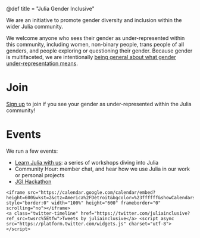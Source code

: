 @def title = "Julia Gender Inclusive"

We are an initiative to promote gender diversity
and inclusion within the wider Julia community. 

We welcome anyone who sees their gender as under-represented within this
community, including women, non-binary people, trans people of all genders, and
people exploring or questioning their gender. Because gender is multifaceted,
we are intentionally [being general about what gender under-representation
means](https://medium.com/@quinncrossley/uplifting-diverse-genders-beyond-women-and-non-binary-916c890f2185).

# Join
[Sign up](https://docs.google.com/forms/d/e/1FAIpQLSesAzK6mG3ytWHR4qAxp8TXtGFYkPxY1GXy84grh7uVFxro8g/viewform) to join if you see your gender as under-represented within the Julia community!

# Events
We run a few events:
- [Learn Julia with us](ljwu): a series of workshops diving into Julia
- Community Hour: member chat, and hear how we use Julia in our work or personal projects
- [JGI Hackathon](hackathon)

~~~
<iframe src="https://calendar.google.com/calendar/embed?height=600&wkst=2&ctz=America%2FDetroit&bgcolor=%23ffffff&showCalendars=0&showDate=0&showTitle=0&mode=AGENDA&src=YWE0NjU4YWFiOWI3YzQ1NmUxN2E4MDRkNWRhYjVkNGZlODBlMDI4YmNkOTg2YjMwOGU1OWE5ZDY3NWI1ZWUzY0Bncm91cC5jYWxlbmRhci5nb29nbGUuY29t&color=%239E69AF" style="border:0" width="100%" height="600" frameborder="0" scrolling="no"></iframe>
<a class="twitter-timeline" href="https://twitter.com/juliainclusive?ref_src=twsrc%5Etfw">Tweets by juliainclusive</a> <script async src="https://platform.twitter.com/widgets.js" charset="utf-8"></script>
~~~
